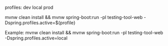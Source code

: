 profiles:
    dev
    local
    prod

mvnw clean install && mvnw spring-boot:run -pl testing-tool-web -Dspring.profiles.active=${profile}

Example: mvnw clean install && mvnw spring-boot:run -pl testing-tool-web -Dspring.profiles.active=local
